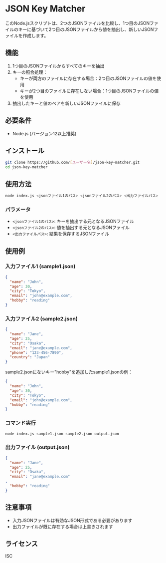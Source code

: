 # JSON Key Matcher

このNode.jsスクリプトは、2つのJSONファイルを比較し、1つ目のJSONファイルのキーに基づいて2つ目のJSONファイルから値を抽出し、新しいJSONファイルを作成します。

## 機能

1. 1つ目のJSONファイルからすべてのキーを抽出
2. キーの照合処理：
   - キーが両方のファイルに存在する場合：2つ目のJSONファイルの値を使用
   - キーが2つ目のファイルに存在しない場合：1つ目のJSONファイルの値を使用
3. 抽出したキーと値のペアを新しいJSONファイルに保存

## 必要条件

- Node.js (バージョン12以上推奨)

## インストール

```bash
git clone https://github.com/[ユーザー名]/json-key-matcher.git
cd json-key-matcher
```

## 使用方法

```bash
node index.js <jsonファイル1のパス> <jsonファイル2のパス> <出力ファイルパス>
```

### パラメータ

- `<jsonファイル1のパス>`: キーを抽出する元となるJSONファイル
- `<jsonファイル2のパス>`: 値を抽出する元となるJSONファイル
- `<出力ファイルパス>`: 結果を保存するJSONファイル

## 使用例

### 入力ファイル1 (sample1.json)
```json
{
  "name": "John",
  "age": 30,
  "city": "Tokyo",
  "email": "john@example.com",
  "hobby": "reading"
}
```

### 入力ファイル2 (sample2.json)
```json
{
  "name": "Jane",
  "age": 25,
  "city": "Osaka",
  "email": "jane@example.com",
  "phone": "123-456-7890",
  "country": "Japan"
}
```

sample2.jsonにないキー"hobby"を追加したsample1.jsonの例：
```json
{
  "name": "John",
  "age": 30,
  "city": "Tokyo",
  "email": "john@example.com",
  "hobby": "reading"
}
```

### コマンド実行
```bash
node index.js sample1.json sample2.json output.json
```

### 出力ファイル (output.json)
```json
{
  "name": "Jane",
  "age": 25,
  "city": "Osaka",
  "email": "jane@example.com"
,
  "hobby": "reading"
}
```

## 注意事項

- 入力JSONファイルは有効なJSON形式である必要があります
- 出力ファイルが既に存在する場合は上書きされます

## ライセンス

ISC